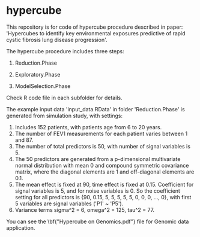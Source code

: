 # hypercube
This repository is for code of hypercube procedure described in paper: 'Hypercubes to identify key environmental exposures predictive of rapid cystic fibrosis lung disease progression'.

The hypercube procedure includes three steps:

1. Reduction.Phase

2. Exploratory.Phase

3. ModelSelection.Phase

Check R code file in each subfolder for details.

The example input data 'input_data.RData' in folder 'Reduction.Phase' is generated from simulation study, with settings:

1. Includes 152 patients, with patients age from 6 to 20 years.
2. The number of FEV1 measurements for each patient varies between 1 and 87.
3. The number of total predictors is 50, with number of signal variables is 5.
4. The 50 predictors are generated from a p-dimensional multivariate normal distribution with mean 0 and compound symmetric covariance matrix, where the diagonal
elements are 1 and off-diagonal elements are 0.1.
5. The mean effect is fixed at 90, time effect is fixed at 0.15. Coefficient for signal variables is 5, and for noise variables is 0. So the coefficient setting for all predictors is {90, 0.15, 5, 5, 5, 5, 5, 0, 0, 0, ..., 0}, with first 5 variables are signal variables ('P1' ~ 'P5').
6. Variance terms sigma^2 = 6, omega^2 = 125, tau^2 = 77.

You can see the \bf{"Hypercube on Genomics.pdf"} file for Genomic data application.
